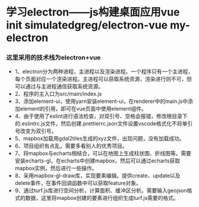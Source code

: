 # 学习electron——js构建桌面应用vue init simulatedgreg/electron-vue my-electron
### 这里采用的技术栈为electron+vue
* 1、electron分为两种进程，主进程以及渲染进程。一个程序只有一个主进程，每个页面对应一个渲染进程。主进程可以获取系统资源，渲染进行则不可，但可以通过与主进程通信获取系统资源。
* 2、程序的主入口为src/main/index.js
* 3、添加element-ui，使用yarn安装element-ui，在renderer中的main.js中添加element的引用，即可在vue页面中使用element组件。
* 4、由于使用了eslint进行语法检查，对双引号、空格会报错，修改根目录下的.eslintrc.js文件，然后创建.prettierrc.json文件设置vscode格式化不将单引号改变为双引号。
* 5、mapbox加载用gdal2tiles生成的xyz文件，出现问题，没有加载成功。
* 6、项目组织有点乱，需要多看别人的优秀项目。
* 7、将mapbox与echarts相结合，可以在地图上生成柱状图、折线图等。需要安装echarts-gl，在echarts中创建mapbox，然后可以通过echarts获取mapbox实例，然后进行一些操作。
* 8、采用mapbox-gl-draw库，实现要素编辑。提供create、update以及delete事件，在事件回调函数中可以获取feature对象。
* 9、通过turf.js库进行空间分析，计算面积、缓冲区分析。需要输入geojson格式的数据，这里将mapbox创建的要素进行组织生成turf.js需要的格式。